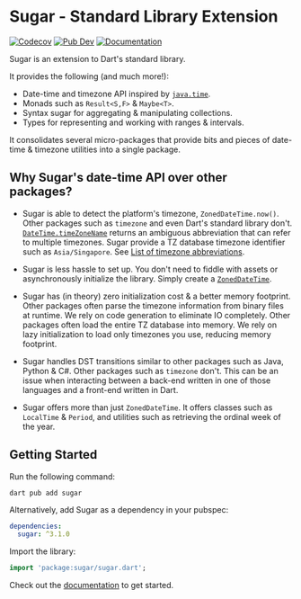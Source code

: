 # Sugar - Standard Library Extension
[![Codecov](https://codecov.io/gh/forus-labs/cauldron/branch/master/graph/badge.svg)](https://codecov.io/gh/forus-labs/cauldron)
[![Pub Dev](https://img.shields.io/pub/v/sugar)](https://pub.dev/packages/sugar)
[![Documentation](https://img.shields.io/badge/documentation-latest-brightgreen.svg)](https://pub.dev/documentation/sugar/latest/)

Sugar is an extension to Dart's standard library. 

It provides the following (and much more!):
* Date-time and timezone API inspired by [`java.time`](https://docs.oracle.com/en/java/javase/17/docs/api/java.base/java/time/package-summary.html).
* Monads such as `Result<S,F>` & `Maybe<T>`.
* Syntax sugar for aggregating & manipulating collections.
* Types for representing and working with ranges & intervals.

It consolidates several micro-packages that provide bits and pieces of date-time & timezone utilities into a single package.

## Why Sugar's date-time API over other packages?

* Sugar is able to detect the platform's timezone, `ZonedDateTime.now()`. Other packages such as `timezone` and even Dart's standard library don't. 
  [`DateTime.timeZoneName`](https://api.dart.dev/stable/dart-core/DateTime/timeZoneName.html) returns an ambiguous abbreviation that can refer to multiple timezones. 
  Sugar provide a TZ database timezone identifier such as `Asia/Singapore`.
  See [List of timezone abbreviations](https://en.wikipedia.org/wiki/List_of_time_zone_abbreviations).

* Sugar is less hassle to set up. You don't need to fiddle with assets or asynchronously initialize the library. Simply create a [`ZonedDateTime`](https://pub.dev/documentation/sugar/latest/sugar.time/sugar.time-library.html).

* Sugar has (in theory) zero initialization cost & a better memory footprint. Other packages often parse the timezone information from binary files at runtime. 
  We rely on code generation to eliminate IO completely. Other packages often load the entire TZ database into memory. 
  We rely on lazy initialization to load only timezones you use, reducing memory footprint. 

* Sugar handles DST transitions similar to other packages such as Java, Python & C#. Other packages such as `timezone` don't. 
  This can be an issue when interacting between a back-end written in one of those languages and a front-end written in Dart.

* Sugar offers more than just `ZonedDateTime`. It offers classes such as `LocalTime` & `Period`, and utilities such as retrieving the ordinal week of the year.


## Getting Started

Run the following command:
```shell
dart pub add sugar
```

Alternatively, add Sugar as a dependency in your pubspec:
```yaml
dependencies:
  sugar: ^3.1.0
```

Import the library:
```dart
import 'package:sugar/sugar.dart';
```

Check out the [documentation](https://pub.dev/documentation/sugar/latest/) to get started.
